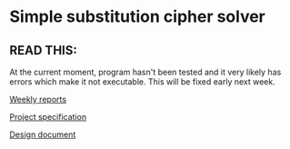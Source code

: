 # Simple substitution cipher solver

## READ THIS:

At the current moment, program hasn't been tested and it very likely has errors which make it not executable. This will be fixed early next week.





[Weekly reports](Documentation/Weekly-reports)

[Project specification](Documentation/Project-specification.md)

[Design document](Documentation/Design-document.md)
